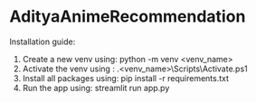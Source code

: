 # AdityaAnimeRecommendation
Installation guide:
1) Create a new venv using:   python -m venv <venv_name>
2) Activate the venv using :  .\<venv_name>\Scripts\Activate.ps1
3) Install all packages using: pip install -r requirements.txt
4) Run the app using:   streamlit run app.py
